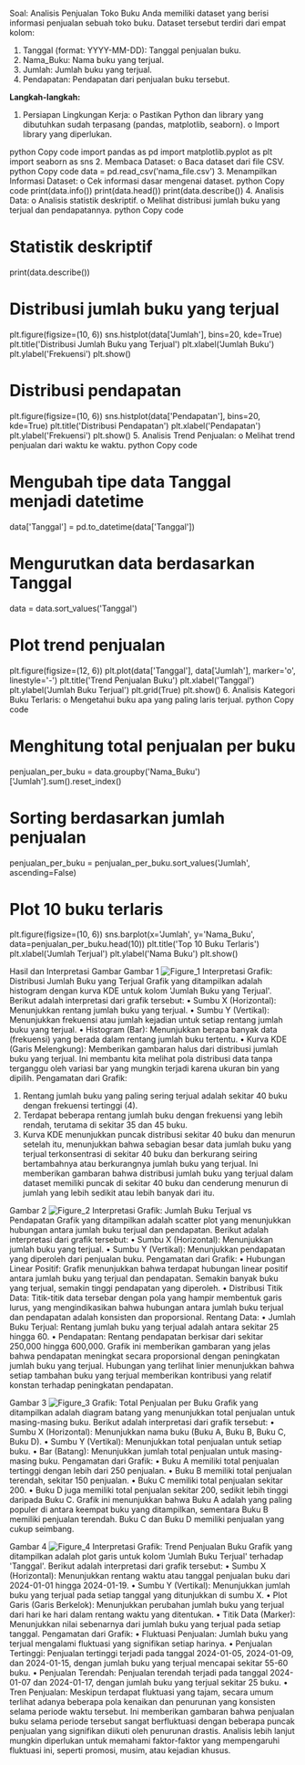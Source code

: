 Soal: Analisis Penjualan Toko Buku
Anda memiliki dataset yang berisi informasi penjualan sebuah toko buku. Dataset tersebut terdiri dari empat kolom:
1.	Tanggal (format: YYYY-MM-DD): Tanggal penjualan buku.
2.	Nama_Buku: Nama buku yang terjual.
3.	Jumlah: Jumlah buku yang terjual.
4.	Pendapatan: Pendapatan dari penjualan buku tersebut.

**Langkah-langkah:**
1.	Persiapan Lingkungan Kerja:
o	Pastikan Python dan library yang dibutuhkan sudah terpasang (pandas, matplotlib, seaborn).
o	Import library yang diperlukan.

python
Copy code
import pandas as pd
import matplotlib.pyplot as plt
import seaborn as sns
2.	Membaca Dataset:
o	Baca dataset dari file CSV.
python
Copy code
data = pd.read_csv('nama_file.csv')
3.	Menampilkan Informasi Dataset:
o	Cek informasi dasar mengenai dataset.
python
Copy code
print(data.info())
print(data.head())
print(data.describe())
4.	Analisis Data:
o	Analisis statistik deskriptif.
o	Melihat distribusi jumlah buku yang terjual dan pendapatannya.
python
Copy code
# Statistik deskriptif
print(data.describe())

# Distribusi jumlah buku yang terjual
plt.figure(figsize=(10, 6))
sns.histplot(data['Jumlah'], bins=20, kde=True)
plt.title('Distribusi Jumlah Buku yang Terjual')
plt.xlabel('Jumlah Buku')
plt.ylabel('Frekuensi')
plt.show()

# Distribusi pendapatan
plt.figure(figsize=(10, 6))
sns.histplot(data['Pendapatan'], bins=20, kde=True)
plt.title('Distribusi Pendapatan')
plt.xlabel('Pendapatan')
plt.ylabel('Frekuensi')
plt.show()
5.	Analisis Trend Penjualan:
o	Melihat trend penjualan dari waktu ke waktu.
python
Copy code
# Mengubah tipe data Tanggal menjadi datetime
data['Tanggal'] = pd.to_datetime(data['Tanggal'])

# Mengurutkan data berdasarkan Tanggal
data = data.sort_values('Tanggal')

# Plot trend penjualan
plt.figure(figsize=(12, 6))
plt.plot(data['Tanggal'], data['Jumlah'], marker='o', linestyle='-')
plt.title('Trend Penjualan Buku')
plt.xlabel('Tanggal')
plt.ylabel('Jumlah Buku Terjual')
plt.grid(True)
plt.show()
6.	Analisis Kategori Buku Terlaris:
o	Mengetahui buku apa yang paling laris terjual.
python
Copy code
# Menghitung total penjualan per buku
penjualan_per_buku = data.groupby('Nama_Buku')['Jumlah'].sum().reset_index()

# Sorting berdasarkan jumlah penjualan
penjualan_per_buku = penjualan_per_buku.sort_values('Jumlah', ascending=False)

# Plot 10 buku terlaris
plt.figure(figsize=(10, 6))
sns.barplot(x='Jumlah', y='Nama_Buku', data=penjualan_per_buku.head(10))
plt.title('Top 10 Buku Terlaris')
plt.xlabel('Jumlah Terjual')
plt.ylabel('Nama Buku')
plt.show()

Hasil dan Interpretasi Gambar
Gambar 1
![Figure_1](https://github.com/YennyClaraManihuruk/Pythonn/assets/166583340/ff36d216-f0ed-4610-845a-1f46be9e2371)
Interpretasi Grafik: Distribusi Jumlah Buku yang Terjual
Grafik yang ditampilkan adalah histogram dengan kurva KDE untuk kolom 'Jumlah Buku yang Terjual'. Berikut adalah interpretasi dari grafik tersebut: 
• Sumbu X (Horizontal): Menunjukkan rentang jumlah buku yang terjual. 
• Sumbu Y (Vertikal): Menunjukkan frekuensi atau jumlah kejadian untuk setiap rentang jumlah buku yang terjual. 
• Histogram (Bar): Menunjukkan berapa banyak data (frekuensi) yang berada dalam rentang jumlah buku tertentu. 
• Kurva KDE (Garis Melengkung): Memberikan gambaran halus dari distribusi jumlah buku yang terjual. Ini membantu kita melihat pola distribusi data tanpa terganggu oleh variasi bar yang mungkin terjadi karena ukuran bin yang dipilih.
Pengamatan dari Grafik:
1.	Rentang jumlah buku yang paling sering terjual adalah sekitar 40 buku dengan frekuensi tertinggi (4).
2.	Terdapat beberapa rentang jumlah buku dengan frekuensi yang lebih rendah, terutama di sekitar 35 dan 45 buku.
3.	Kurva KDE menunjukkan puncak distribusi sekitar 40 buku dan menurun setelah itu, menunjukkan bahwa sebagian besar data jumlah buku yang terjual terkonsentrasi di sekitar 40 buku dan berkurang seiring bertambahnya atau berkurangnya jumlah buku yang terjual.
Ini memberikan gambaran bahwa distribusi jumlah buku yang terjual dalam dataset memiliki puncak di sekitar 40 buku dan cenderung menurun di jumlah yang lebih sedikit atau lebih banyak dari itu.

Gambar 2 
![Figure_2](https://github.com/YennyClaraManihuruk/Pythonn/assets/166583340/6f4bc375-2daf-46f3-80fd-a9d75412cf66)
Interpretasi Grafik: Jumlah Buku Terjual vs Pendapatan
Grafik yang ditampilkan adalah scatter plot yang menunjukkan hubungan antara jumlah buku terjual dan pendapatan. Berikut adalah interpretasi dari grafik tersebut:
•	Sumbu X (Horizontal): Menunjukkan jumlah buku yang terjual.
•	Sumbu Y (Vertikal): Menunjukkan pendapatan yang diperoleh dari penjualan buku.
Pengamatan dari Grafik:
•	Hubungan Linear Positif: Grafik menunjukkan bahwa terdapat hubungan linear positif antara jumlah buku yang terjual dan pendapatan. Semakin banyak buku yang terjual, semakin tinggi pendapatan yang diperoleh.
•	Distribusi Titik Data: Titik-titik data tersebar dengan pola yang hampir membentuk garis lurus, yang mengindikasikan bahwa hubungan antara jumlah buku terjual dan pendapatan adalah konsisten dan proporsional.
Rentang Data:
•	Jumlah Buku Terjual: Rentang jumlah buku yang terjual adalah antara sekitar 25 hingga 60.
•	Pendapatan: Rentang pendapatan berkisar dari sekitar 250,000 hingga 600,000.
Grafik ini memberikan gambaran yang jelas bahwa pendapatan meningkat secara proporsional dengan peningkatan jumlah buku yang terjual. Hubungan yang terlihat linier menunjukkan bahwa setiap tambahan buku yang terjual memberikan kontribusi yang relatif konstan terhadap peningkatan pendapatan.

Gambar 3
![Figure_3](https://github.com/YennyClaraManihuruk/Pythonn/assets/166583340/00e37e4e-d5f3-4052-9168-6528d858e7a1)
Grafik: Total Penjualan per Buku
Grafik yang ditampilkan adalah diagram batang yang menunjukkan total penjualan untuk masing-masing buku. Berikut adalah interpretasi dari grafik tersebut:
• Sumbu X (Horizontal): Menunjukkan nama buku (Buku A, Buku B, Buku C, Buku D).
• Sumbu Y (Vertikal): Menunjukkan total penjualan untuk setiap buku.
• Bar (Batang): Menunjukkan jumlah total penjualan untuk masing-masing buku.
Pengamatan dari Grafik:
•	Buku A memiliki total penjualan tertinggi dengan lebih dari 250 penjualan.
•	Buku B memiliki total penjualan terendah, sekitar 150 penjualan.
•	Buku C memiliki total penjualan sekitar 200.
•	Buku D juga memiliki total penjualan sekitar 200, sedikit lebih tinggi daripada Buku C.
Grafik ini menunjukkan bahwa Buku A adalah yang paling populer di antara keempat buku yang ditampilkan, sementara Buku B memiliki penjualan terendah. Buku C dan Buku D memiliki penjualan yang cukup seimbang.

Gambar 4
![Figure_4](https://github.com/YennyClaraManihuruk/Pythonn/assets/166583340/913594d2-cde9-4778-a9c9-0dd70d3df3b9)
Interpretasi Grafik: Trend Penjualan Buku
Grafik yang ditampilkan adalah plot garis untuk kolom 'Jumlah Buku Terjual' terhadap 'Tanggal'. Berikut adalah interpretasi dari grafik tersebut:
•	Sumbu X (Horizontal): Menunjukkan rentang waktu atau tanggal penjualan buku dari 2024-01-01 hingga 2024-01-19.
•	Sumbu Y (Vertikal): Menunjukkan jumlah buku yang terjual pada setiap tanggal yang ditunjukkan di sumbu X.
•	Plot Garis (Garis Berkelok): Menunjukkan perubahan jumlah buku yang terjual dari hari ke hari dalam rentang waktu yang ditentukan.
•	Titik Data (Marker): Menunjukkan nilai sebenarnya dari jumlah buku yang terjual pada setiap tanggal.
Pengamatan dari Grafik:
•	Fluktuasi Penjualan: Jumlah buku yang terjual mengalami fluktuasi yang signifikan setiap harinya.
•	Penjualan Tertinggi: Penjualan tertinggi terjadi pada tanggal 2024-01-05, 2024-01-09, dan 2024-01-15, dengan jumlah buku yang terjual mencapai sekitar 55-60 buku.
•	Penjualan Terendah: Penjualan terendah terjadi pada tanggal 2024-01-07 dan 2024-01-17, dengan jumlah buku yang terjual sekitar 25 buku.
•	Tren Penjualan: Meskipun terdapat fluktuasi yang tajam, secara umum terlihat adanya beberapa pola kenaikan dan penurunan yang konsisten selama periode waktu tersebut.
Ini memberikan gambaran bahwa penjualan buku selama periode tersebut sangat berfluktuasi dengan beberapa puncak penjualan yang signifikan diikuti oleh penurunan drastis. Analisis lebih lanjut mungkin diperlukan untuk memahami faktor-faktor yang mempengaruhi fluktuasi ini, seperti promosi, musim, atau kejadian khusus.




